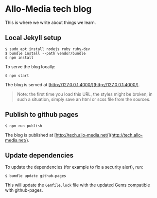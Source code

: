 # Allo-Media tech blog

This is where we write about things we learn.

## Local Jekyll setup

```
$ sudo apt install nodejs ruby ruby-dev
$ bundle install --path vendor/bundle
$ npm install
```

To serve the blog locally:

```
$ npm start
```

The blog is served at [http://127.0.0.1:4000/](http://127.0.0.1:4000/).

> Note: the first time you load this URL, the styles might be broken; in such a
> situation, simply save an html or scss file from the sources.

## Publish to github pages

```
$ npm run publish
```

The blog is published at [http://tech.allo-media.net/](http://tech.allo-media.net/).

## Update dependencies

To update the dependencies (for example to fix a security alert), run:

```
$ bundle update github-pages
```

This will update the `Gemfile.lock` file with the updated Gems compatible with github-pages.
